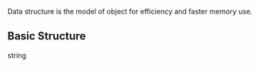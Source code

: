 Data structure is the model of object for efficiency and faster memory use.

## Basic Structure 
string 
